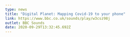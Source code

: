 ```yaml
---
type: news
title: "Digital Planet: Mapping Covid-19 to your phone"
link: https://www.bbc.co.uk/sounds/play/w3csz98j
outlet: BBC Sounds
date: 2020-09-29T13:32:45.692Z
---
```


